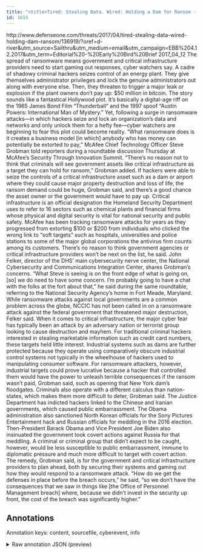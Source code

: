 ```yaml
---
title: "<title>Tired: Stealing Data. Wired: Holding a Dam for Ransom - Defense One</title>"
id: 1615
---
```


<title>Tired: Stealing Data. Wired: Holding a Dam for Ransom - Defense One</title>
<source> http://www.defenseone.com/threats/2017/04/tired-stealing-data-wired-holding-dam-ransom/136919/?oref=d-river&utm_source=Sailthru&utm_medium=email&utm_campaign=EBB%204.12.2017&utm_term=Editorial%20-%20Early%20Bird%20Brief </source>
<date> 2017_04_12 </date>
<text>
 The spread of ransomware means government and critical infrastructure providers need to start gaming out responses, cyber watchers say.
A cadre of shadowy criminal hackers seizes control of an energy plant. They give themselves administrator privileges and lock the genuine administrators out along with everyone else. Then, they threaten to trigger a major leak or explosion if the plant owners don’t pay up: $50 million in bitcoin.
The story sounds like a fantastical Hollywood plot. It’s basically a digital-age riff on the 1965 James Bond Film “Thunderball” and the 1997 spoof “Austin Powers: International Man of Mystery.”
Yet, following a surge in ransomware attacks—in which hackers seize and lock an organization’s data and networks and only unlock them for a hefty fee—cyber watchers are beginning to fear this plot could become reality.
“What ransomware does is it creates a business model [in which] anybody who has money can potentially be extorted to pay,” McAfee Chief Technology Officer Steve Grobman told reporters during a roundtable discussion Thursday at McAfee’s Security Through Innovation Summit.
“There’s no reason not to think that criminals will see government assets like critical infrastructure as a target they can hold for ransom,” Grobman added.
If hackers were able to seize the controls of a critical infrastructure asset such as a dam or airport where they could cause major property destruction and loss of life, the ransom demand could be huge, Grobman said, and there’s a good chance the asset owner or the government would have to pay up.
Critical infrastructure is an official designation the Homeland Security Department uses to refer to 16 sectors such as chemical plants and financial firms whose physical and digital security is vital for national security and public safety.  
McAfee has been tracking ransomware attacks for years as they progressed from extorting $100 or $200 from individuals who clicked the wrong link to “soft targets” such as hospitals, universities and police stations to some of the major global corporations the antivirus firm counts among its customers.
There’s no reason to think government agencies or critical infrastructure providers won’t be next on the list, he said.
John Felker, director of the DHS’ main cybersecurity nerve center, the National Cybersecurity and Communications Integration Center, shares Grobman’s concerns.
“What Steve is seeing is on the front edge of what is going on, [so] we do need to have some concern. I’m probably going to have a chat with the folks at the fort about that,” he said during the same roundtable, referring to the National Security Agency’s home in Fort Meade, Maryland.
While ransomware attacks against local governments are a common problem across the globe, NCCIC has not been called in on a ransomware attack against the federal government that threatened major destruction, Felker said.
When it comes to critical infrastructure, the major cyber fear has typically been an attack by an adversary nation or terrorist group looking to cause destruction and mayhem. For traditional criminal hackers interested in stealing marketable information such as credit card numbers, these targets held little interest.
Industrial systems such as dams are further protected because they operate using comparatively obscure industrial control systems not typically in the wheelhouse of hackers used to manipulating consumer software.
For ransomware attackers, however, industrial targets could prove lucrative because a hacker that controlled them would have the power to unleash terrible consequences if the ransom wasn’t paid, Grobman said, such as opening that New York dam’s floodgates.
Criminals also operate with a different calculus than nation-states, which makes them more difficult to deter, Grobman said.
The Justice Department has indicted hackers linked to the Chinese and Iranian governments, which caused public embarrassment. The Obama administration also sanctioned North Korean officials for the Sony Pictures Entertainment hack and Russian officials for meddling in the 2016 election.
Then-President Barack Obama and Vice President Joe Biden also insinuated the government took covert actions against Russia for that meddling.
A criminal or criminal group that didn’t expect to be caught, however, would be less susceptible to public embarrassment, immune to diplomatic pressure and much more difficult to target with covert action.
The remedy, Grobman said, is for the government and critical infrastructure providers to plan ahead, both by securing their systems and gaming out how they would respond to a ransomware attack.
“How do we get the defenses in place before the breach occurs,” he said, “so we don’t have the consequences that we saw in things like [the Office of Personnel Management breach] where, because we didn’t invest in the security up front, the cost of the breach was significantly higher.”
</text>



## Annotations

Annotation keys: content, sourcefile, cyberevent, info

<details>
<summary>Raw annotation JSON (preview)</summary>

```json
{
  "content": "The spread of ransomware means government and critical infrastructure providers need to start gaming out responses, cyber watchers say. A cadre of shadowy criminal hackers seizes control of an energy plant. They give themselves administrator privileges and lock the genuine administrators out along with everyone else. Then, they threaten to trigger a major leak or explosion if the plant owners don\u2019t pay up: $50 million in bitcoin. The story sounds like a fantastical Hollywood plot. It\u2019s basically a digital-age riff on the 1965 James Bond Film \u201cThunderball\u201d and the 1997 spoof \u201cAustin Powers: International Man of Mystery.\u201d Yet, following a surge in ransomware attacks\u2014in which hackers seize and lock an organization\u2019s data and networks and only unlock them for a hefty fee\u2014cyber watchers are beginning to fear this plot could become reality. \u201cWhat ransomware does is it creates a business model [in which] anybody who has money can potentially be extorted to pay,\u201d McAfee Chief Technology Officer Steve Grobman told reporters during a roundtable discussion Thursday at McAfee\u2019s Security Through Innovation Summit. \u201cThere\u2019s no reason not to think that criminals will see government assets like critical infrastructure as a target they can hold for ransom,\u201d Grobman added. If hackers were able to seize the controls of a critical infrastructure asset such as a dam or airport where they could cause major property destruction and loss of life, the ransom demand could be huge, Grobman said, and there\u2019s a good chance the asset owner or the government would have to pay up. Critical infrastructure is an official designation the Homeland Security Department uses to refer to 16 sectors such as chemical plants and financial firms whose physical and digital security is vital for national security and public safety.   McAfee has been tracking ransomware attacks for years as they progressed from extorting $100 or $200 from individuals who clicked the wrong link to \u201csoft targets\u201d such as hospitals, universities and police stations to some of the major global corporations the antivirus firm counts among its customers. There\u2019s no reason to think government agencies or critical infrastructure providers won\u2019t be next on the list, he said. John Felker, director of the DHS\u2019 main cybersecurity nerve center, the National Cybersecurity and Communications Integration Center, shares Grobman\u2019s concerns. \u201cWhat Steve is seeing is on the front edge of what is going on, [so] we do need to have some concern. I\u2019m probably going to have a chat with the folks at the fort about that,\u201d he said during the same roundtable, referring to the National Security Agency\u2019s home in Fort Meade, Maryland. While ransomware attacks against local governments are a common problem across the globe, NCCIC has not been called in on a ransomware attack against the federal government that threatened major destruction, Felker said. When it comes to critical infrastructure, the major cyber fear has typically been an attack by an adversary nation or terrorist group looking to cause destruction and mayhem. For traditional criminal hackers interested in stealing marketable information such as credit card numbers, these targets held little interest. Industrial systems such as dams are further protected because they operate using comparatively obscure industrial control systems not typically in the wheelhouse of hackers used to manipulating consumer software. For ransomware attackers, however, industrial targets could prove lucrative because a hacker that controlled them would have the power to unleash terrible consequences if the ransom wasn\u2019t paid, Grobman said, such as opening that New York dam\u2019s floodgates. Criminals also operate with a different calculus than nation-states, which makes them more difficult to deter, Grobman said. The Justice Departme
```
</details>
